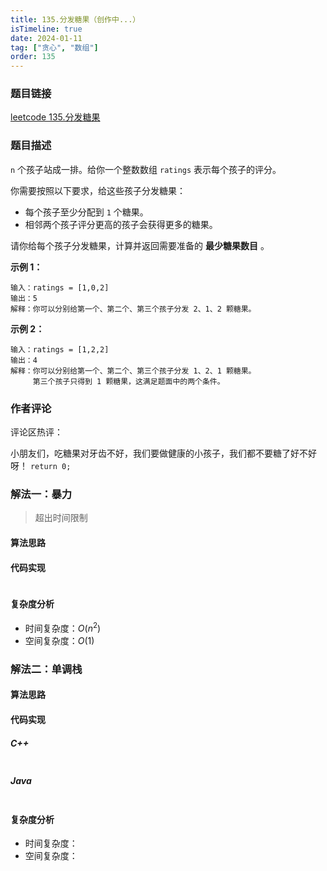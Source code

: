 ```yaml
---
title: 135.分发糖果（创作中...）
isTimeline: true
date: 2024-01-11
tag: ["贪心", "数组"]
order: 135
---
```


### 题目链接

<a href="https://leetcode.cn/problems/candy">leetcode 135.分发糖果</a>

### 题目描述

`n` 个孩子站成一排。给你一个整数数组 `ratings` 表示每个孩子的评分。

你需要按照以下要求，给这些孩子分发糖果：

- 每个孩子至少分配到 `1` 个糖果。
- 相邻两个孩子评分更高的孩子会获得更多的糖果。

请你给每个孩子分发糖果，计算并返回需要准备的 **最少糖果数目** 。

**示例 1：**

```
输入：ratings = [1,0,2]
输出：5
解释：你可以分别给第一个、第二个、第三个孩子分发 2、1、2 颗糖果。
```

**示例 2：**

```
输入：ratings = [1,2,2]
输出：4
解释：你可以分别给第一个、第二个、第三个孩子分发 1、2、1 颗糖果。
     第三个孩子只得到 1 颗糖果，这满足题面中的两个条件。
```

### 作者评论

评论区热评：

小朋友们，吃糖果对牙齿不好，我们要做健康的小孩子，我们都不要糖了好不好呀！ `return 0;`

### 解法一：暴力

> 超出时间限制

#### 算法思路



#### 代码实现

```cpp

```

#### 复杂度分析

- 时间复杂度：$O(n^2)$
- 空间复杂度：$O(1)$

### 解法二：单调栈

#### 算法思路



#### 代码实现

##### C++

```cpp

```

##### Java

```java

```

#### 复杂度分析

- 时间复杂度：
- 空间复杂度：
